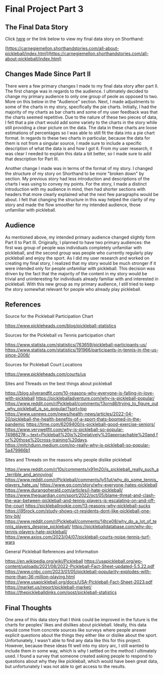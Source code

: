 # Final Project Part 3


## The Final Data Story

Click [here](https://carnegiemellon.shorthandstories.com/all-about-pickleball/index.html) or the link below to view my final data story on Shorthand: 

[https://carnegiemellon.shorthandstories.com/all-about-pickleball/index.html](https://carnegiemellon.shorthandstories.com/all-about-pickleball/index.html)


## Changes Made Since Part II

There were a few primary changes I made to my final data story after part II. The first change was in regards to the audience. I ultimately decided to change my primary audience to only one group of peole as opposed to two. More on this below in the "Audience" section. Next, I made adjustments to some of the charts in my story, specifically the pie charts. Initially, I had the majority of my charts as bar charts and some of my user feedback was that the charts seemed repetitive. Due to the nature of these two pieces of data, I felt that a pie chart would add some variety to the charts in the story while still providing a clear picture on the data. The data in these charts are loose estimations of percentages so I was able to still fit the data into a pie chart format. In regards to these two charts in particular, because the data for them is not from a singular source, I made sure to include a specific description of what the data is and how I got it. From my user research, it was clear I needed to explain this data a bit better, so I made sure to add that description for Part III. 

Another change I made was in terms of the format of my story. I changed the structure of my story on Shorthand to be more "broken down" by section. My previous story had less introduction and descriptions of the charts I was using to convey my points. For the story, I made a distinct introduction with my audience in mind, then had shorter sections with headers that more clearly explained what the next few paragraphs would be about. I felt that changing the structure in this way helped the clarity of my story and made the flow smoother for my intended audience, those unfamiliar with pickleball. 


## Audience

As mentioned above, my intended primary audience changed slightly form Part II to Part III. Originally, I planned to have two primary audiences: the first was group of people was individuals completely unfamiliar with pickleball, and the second group was people who currently regularly play pickleball and enjoy the sport. As I did my user research and worked on creating my final story, I realized that my story would be much stronger if it were intended only for people unfamiliar with pickleball. This decision was driven by the fact that the majority of the content in my story would be trivial and uninteresting for individuals already familiar with and interested in pickleball. With this new group as my primary audience, I still tried to keep the story somewhat relevant for people who already play pickleball. 


## References

Source for the Pickleball Participation Chart


https://www.pickleheads.com/blog/pickleball-statistics

Sources for the Pickleball vs Tennis participation chart


https://www.statista.com/statistics/763659/pickleball-participants-us/
https://www.statista.com/statistics/191966/participants-in-tennis-in-the-us-since-2006/

Sources for Pickleball Court Locations

https://www.pickleheads.com/courts/us

Sites and Threads on the best things about pickleball


https://blog.silverandfit.com/10-reasons-why-everyone-is-falling-in-love-with-pickleball
https://pickleballadventure.com/why-is-pickleball-popular/
https://www.reddit.com/r/Pickleball/comments/13ornd8/trying_to_figure_out_why_pickleball_is_so_popular/?sort=top
https://www.usnews.com/news/health-news/articles/2022-04-20/pickleball-the-health-benefits-of-a-sport-thats-boomed-in-the-pandemic
https://time.com/6209400/is-pickleball-good-exercise-seniors/
https://www.verywellfit.com/why-is-pickleball-so-popular-7498627#:~:text=Pickleball%20is%20relatively%20approachable%20and,for%20those%20cross-training%20days.
https://mitchdunn.medium.com/no-really-why-is-pickleball-so-popular-5a479966b1

Sites and Threads on the reasons why people dislike pickleball


https://www.reddit.com/r/10s/comments/x91m20/is_pickleball_really_such_a_terrible_and_annoying/
https://www.reddit.com/r/Pickleball/comments/ly51ut/why_do_some_tennis_players_hate_us/
https://www.gq.com/story/why-everyone-hates-pickleball
https://www.durangoherald.com/articles/i-hate-pickleball/
https://www.theguardian.com/sport/2022/oct/05/blame-threat-and-clash-the-war-between-pickleball-and-tennis-players-is-escalating-on-and-off-the-court
https://pickleballrookie.com/13-reasons-why-pickleball-sucks
https://i95rock.com/study-shows-ct-residents-dont-like-pickleball-one-tiny-bit/
https://www.reddit.com/r/Pickleball/comments/14tce08/why_do_a_lot_of_tennis_players_despise_pickleball/
https://pickleballdatabase.com/why-do-tennis-players-hate-pickleball/
https://www.axios.com/2023/04/07/pickleball-courts-noise-tennis-turf-wars

General Pickleball References and Information

https://en.wikipedia.org/wiki/Pickleball
https://usapickleball.org/wp-content/uploads/2021/08/2022-Pickleball-Fact-Sheet-updated-5.5.22.pdf
https://www.cnbc.com/2023/01/05/pickleball-popularity-explodes-with-more-than-36-million-playing.html
https://www.usapickleball.org/docs/USA-Pickleball-Fact-Sheet-2023.pdf
https://market.us/report/pickleball-market/
https://thepickleballdinks.com/post/pickleball-statistics

## Final Thoughts

One area of this data story that I think could be improved in the future is the charts for peoples' likes and dislikes about pickleball. Ideally, this data would come from concrete sources like surveys where people answer explicit questions about the things they either like or dislike about the sport. Unfortunately, I wasn't able to find any data like this for this project. However, because these ideas fit well into my story arc, I still wanted to include them in some way, which is why I settled on the method I ultimately used. I found a survey that someone created asking people to respond to questions about why they like pickleball, which would have been great data, but unfortunately I was not able to get access to the results. 
